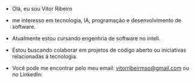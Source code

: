 - Olá, eu sou Vitor Ribeiro

- me interesso em tecnologia, IA, programação e desenvolvimento de software.

- Atualmente estou cursando engenhria de software no inteli.

- Estou buscando colaborar em projetos de código aberto ou iniciativas relacionadas à tecnologia.

-  Você pode me encontrar pelo meu email: vitorribeirmso@gmail.com ou no LinkedIn: 

<!---
Vitorribeiroms/Vitorribeiroms is a ✨ special ✨ repository because its `README.md` (this file) appears on your GitHub profile.
You can click the Preview link to take a look at your changes.
--->
